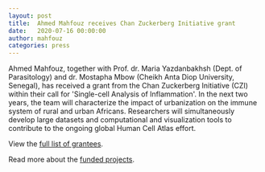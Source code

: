 ```yaml
---
layout: post
title:  Ahmed Mahfouz receives Chan Zuckerberg Initiative grant
date:   2020-07-16 00:00:00
author: mahfouz
categories: press
---
```

Ahmed Mahfouz, together with Prof. dr. Maria Yazdanbakhsh (Dept. of Parasitology) and dr. Mostapha Mbow (Cheikh Anta Diop University, Senegal), has received a grant from the Chan Zuckerberg Initiative (CZI) within their call for 'Single-cell Analysis of Inflammation'. In the next two years, the team will characterize the impact of urbanization on the immune system of rural and urban Africans. Researchers will simultaneously develop large datasets and computational and visualization tools to contribute to the ongoing global Human Cell Atlas effort.

View the [full list of grantees](https://chanzuckerberg.com/science/programs-resources/single-cell-biology/inflammation-projects/).

Read more about the [funded projects](https://medium.com/@cziscience/how-does-inflammation-affect-our-health-e372da4df840).
